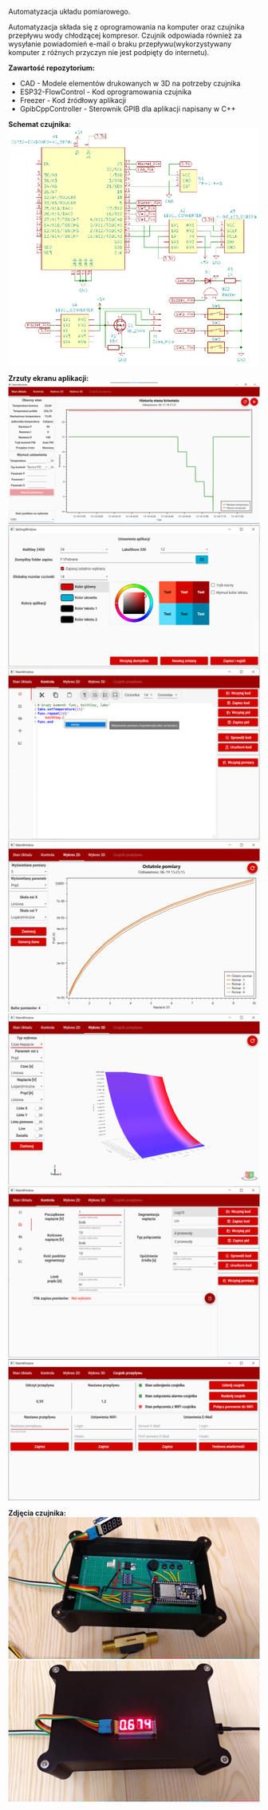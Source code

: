 Automatyzacja układu pomiarowego.

Automatyzacja składa się z oprogramowania na komputer oraz czujnika przepływu wody chłodzącej kompresor. Czujnik odpowiada również za wysyłanie powiadomień e-mail o braku przepływu(wykorzystywany komputer z różnych przyczyn nie jest podpięty do internetu).

**Zawartość repozytorium:**
 - CAD - Modele elementów drukowanych w 3D na potrzeby czujnika
 - ESP32-FlowControl - Kod oprogramowania czujnika
 - Freezer - Kod źródłowy aplikacji
 - GpibCppController - Sterownik GPIB dla aplikacji napisany w C++

**Schemat czujnika:**
![](Screenshots/sensor-3.png)

**Zrzuty ekranu aplikacji:**
![](Screenshots/app-1.png)
![](Screenshots/app-2.png)
![](Screenshots/app-3.png)
![](Screenshots/app-4.png)
![](Screenshots/app-5.png)
![](Screenshots/app-6.png)
![](Screenshots/app-7.png)

**Zdjęcia czujnika:**
![](Screenshots/sensor-1.jpg)
![](Screenshots/sensor-2.jpg)